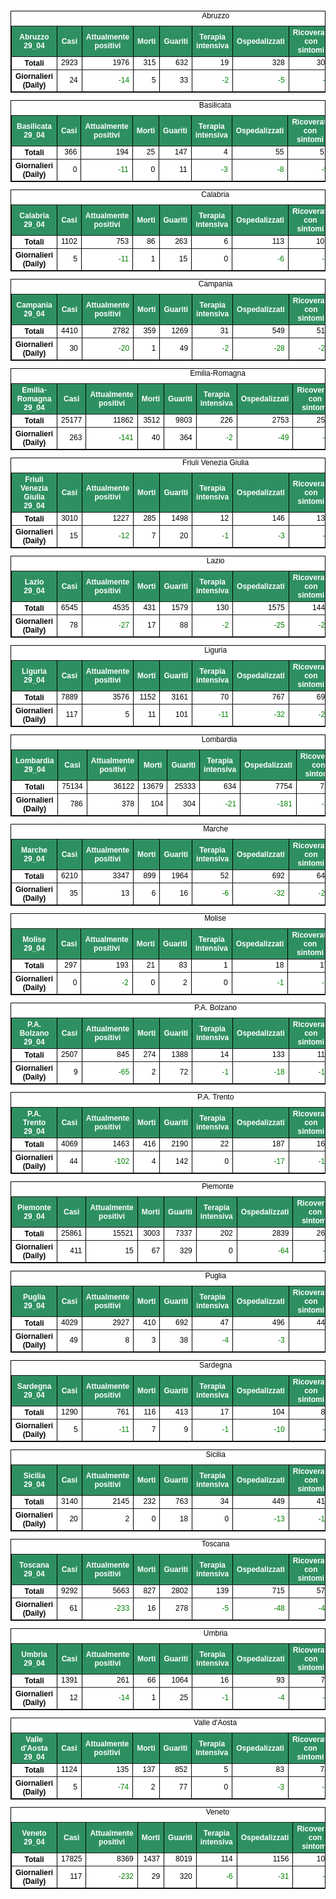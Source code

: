 <table style=" color:black; font-size:12; font-family:arial; text-align:center; " cellpadding="2.5" cellspacing="0" border="1" bordercolor="black" bgcolor="#FFFFFF">
			<caption>Abruzzo</caption>
			<tr style="color:#FFFFFF;background:#2E9061">
				<th>Abruzzo 29_04</th>
				<th>Casi</th>
				<th>Attualmente positivi</th>
				<th>Morti</th>
				<th>Guariti</th>
				<th>Terapia intensiva</th>
				<th>Ospedalizzati</th>
				<th>Ricoverati con sintomi</th>
				<th>Isolamento domiciliare</th>
				<th>Tamponi</th>
			</tr>
			<tr>
				<th>Totali</th>
				<td align="right"> 2923</td>
				<td align="right"> 1976</td>
				<td align="right"> 315</td>
				<td align="right"> 632</td>
				<td align="right"> 19</td>
				<td align="right"> 328</td>
				<td align="right"> 309</td>
				<td align="right"> 1648</td>
				<td align="right"> 36614</td>
			</tr>
			<tr>
				<th>Giornalieri (Daily)</th>
				<td align="right"> 24</td>
				<td align="right" style=" color:green; "> -14</td>
				<td align="right"> 5</td>
				<td align="right"> 33</td>
				<td align="right" style=" color:green; "> -2</td>
				<td align="right" style=" color:green; "> -5</td>
				<td align="right" style=" color:green; "> -3</td>
				<td align="right" style=" color:green; "> -9</td>
				<td align="right"> 1258</td>
			</tr>
</table>

<table style=" color:black; font-size:12; font-family:arial; text-align:center; " cellpadding="2.5" cellspacing="0" border="1" bordercolor="black" bgcolor="#FFFFFF">
			<caption>Basilicata</caption>
			<tr style="color:#FFFFFF;background:#2E9061">
				<th>Basilicata 29_04</th>
				<th>Casi</th>
				<th>Attualmente positivi</th>
				<th>Morti</th>
				<th>Guariti</th>
				<th>Terapia intensiva</th>
				<th>Ospedalizzati</th>
				<th>Ricoverati con sintomi</th>
				<th>Isolamento domiciliare</th>
				<th>Tamponi</th>
			</tr>
			<tr>
				<th>Totali</th>
				<td align="right"> 366</td>
				<td align="right"> 194</td>
				<td align="right"> 25</td>
				<td align="right"> 147</td>
				<td align="right"> 4</td>
				<td align="right"> 55</td>
				<td align="right"> 51</td>
				<td align="right"> 139</td>
				<td align="right"> 11331</td>
			</tr>
			<tr>
				<th>Giornalieri (Daily)</th>
				<td align="right"> 0</td>
				<td align="right" style=" color:green; "> -11</td>
				<td align="right"> 0</td>
				<td align="right"> 11</td>
				<td align="right" style=" color:green; "> -3</td>
				<td align="right" style=" color:green; "> -8</td>
				<td align="right" style=" color:green; "> -5</td>
				<td align="right" style=" color:green; "> -3</td>
				<td align="right"> 442</td>
			</tr>
</table>

<table style=" color:black; font-size:12; font-family:arial; text-align:center; " cellpadding="2.5" cellspacing="0" border="1" bordercolor="black" bgcolor="#FFFFFF">
			<caption>Calabria</caption>
			<tr style="color:#FFFFFF;background:#2E9061">
				<th>Calabria 29_04</th>
				<th>Casi</th>
				<th>Attualmente positivi</th>
				<th>Morti</th>
				<th>Guariti</th>
				<th>Terapia intensiva</th>
				<th>Ospedalizzati</th>
				<th>Ricoverati con sintomi</th>
				<th>Isolamento domiciliare</th>
				<th>Tamponi</th>
			</tr>
			<tr>
				<th>Totali</th>
				<td align="right"> 1102</td>
				<td align="right"> 753</td>
				<td align="right"> 86</td>
				<td align="right"> 263</td>
				<td align="right"> 6</td>
				<td align="right"> 113</td>
				<td align="right"> 107</td>
				<td align="right"> 640</td>
				<td align="right"> 34914</td>
			</tr>
			<tr>
				<th>Giornalieri (Daily)</th>
				<td align="right"> 5</td>
				<td align="right" style=" color:green; "> -11</td>
				<td align="right"> 1</td>
				<td align="right"> 15</td>
				<td align="right"> 0</td>
				<td align="right" style=" color:green; "> -6</td>
				<td align="right" style=" color:green; "> -6</td>
				<td align="right" style=" color:green; "> -5</td>
				<td align="right"> 1159</td>
			</tr>
</table>

<table style=" color:black; font-size:12; font-family:arial; text-align:center; " cellpadding="2.5" cellspacing="0" border="1" bordercolor="black" bgcolor="#FFFFFF">
			<caption>Campania</caption>
			<tr style="color:#FFFFFF;background:#2E9061">
				<th>Campania 29_04</th>
				<th>Casi</th>
				<th>Attualmente positivi</th>
				<th>Morti</th>
				<th>Guariti</th>
				<th>Terapia intensiva</th>
				<th>Ospedalizzati</th>
				<th>Ricoverati con sintomi</th>
				<th>Isolamento domiciliare</th>
				<th>Tamponi</th>
			</tr>
			<tr>
				<th>Totali</th>
				<td align="right"> 4410</td>
				<td align="right"> 2782</td>
				<td align="right"> 359</td>
				<td align="right"> 1269</td>
				<td align="right"> 31</td>
				<td align="right"> 549</td>
				<td align="right"> 518</td>
				<td align="right"> 2233</td>
				<td align="right"> 73094</td>
			</tr>
			<tr>
				<th>Giornalieri (Daily)</th>
				<td align="right"> 30</td>
				<td align="right" style=" color:green; "> -20</td>
				<td align="right"> 1</td>
				<td align="right"> 49</td>
				<td align="right" style=" color:green; "> -2</td>
				<td align="right" style=" color:green; "> -28</td>
				<td align="right" style=" color:green; "> -26</td>
				<td align="right"> 8</td>
				<td align="right"> 2528</td>
			</tr>
</table>

<table style=" color:black; font-size:12; font-family:arial; text-align:center; " cellpadding="2.5" cellspacing="0" border="1" bordercolor="black" bgcolor="#FFFFFF">
			<caption>Emilia-Romagna</caption>
			<tr style="color:#FFFFFF;background:#2E9061">
				<th>Emilia-Romagna 29_04</th>
				<th>Casi</th>
				<th>Attualmente positivi</th>
				<th>Morti</th>
				<th>Guariti</th>
				<th>Terapia intensiva</th>
				<th>Ospedalizzati</th>
				<th>Ricoverati con sintomi</th>
				<th>Isolamento domiciliare</th>
				<th>Tamponi</th>
			</tr>
			<tr>
				<th>Totali</th>
				<td align="right"> 25177</td>
				<td align="right"> 11862</td>
				<td align="right"> 3512</td>
				<td align="right"> 9803</td>
				<td align="right"> 226</td>
				<td align="right"> 2753</td>
				<td align="right"> 2527</td>
				<td align="right"> 9109</td>
				<td align="right"> 176865</td>
			</tr>
			<tr>
				<th>Giornalieri (Daily)</th>
				<td align="right"> 263</td>
				<td align="right" style=" color:green; "> -141</td>
				<td align="right"> 40</td>
				<td align="right"> 364</td>
				<td align="right" style=" color:green; "> -2</td>
				<td align="right" style=" color:green; "> -49</td>
				<td align="right" style=" color:green; "> -47</td>
				<td align="right" style=" color:green; "> -92</td>
				<td align="right"> 4276</td>
			</tr>
</table>

<table style=" color:black; font-size:12; font-family:arial; text-align:center; " cellpadding="2.5" cellspacing="0" border="1" bordercolor="black" bgcolor="#FFFFFF">
			<caption>Friuli Venezia Giulia</caption>
			<tr style="color:#FFFFFF;background:#2E9061">
				<th>Friuli Venezia Giulia 29_04</th>
				<th>Casi</th>
				<th>Attualmente positivi</th>
				<th>Morti</th>
				<th>Guariti</th>
				<th>Terapia intensiva</th>
				<th>Ospedalizzati</th>
				<th>Ricoverati con sintomi</th>
				<th>Isolamento domiciliare</th>
				<th>Tamponi</th>
			</tr>
			<tr>
				<th>Totali</th>
				<td align="right"> 3010</td>
				<td align="right"> 1227</td>
				<td align="right"> 285</td>
				<td align="right"> 1498</td>
				<td align="right"> 12</td>
				<td align="right"> 146</td>
				<td align="right"> 134</td>
				<td align="right"> 1081</td>
				<td align="right"> 66769</td>
			</tr>
			<tr>
				<th>Giornalieri (Daily)</th>
				<td align="right"> 15</td>
				<td align="right" style=" color:green; "> -12</td>
				<td align="right"> 7</td>
				<td align="right"> 20</td>
				<td align="right" style=" color:green; "> -1</td>
				<td align="right" style=" color:green; "> -3</td>
				<td align="right" style=" color:green; "> -2</td>
				<td align="right" style=" color:green; "> -9</td>
				<td align="right"> 2618</td>
			</tr>
</table>

<table style=" color:black; font-size:12; font-family:arial; text-align:center; " cellpadding="2.5" cellspacing="0" border="1" bordercolor="black" bgcolor="#FFFFFF">
			<caption>Lazio</caption>
			<tr style="color:#FFFFFF;background:#2E9061">
				<th>Lazio 29_04</th>
				<th>Casi</th>
				<th>Attualmente positivi</th>
				<th>Morti</th>
				<th>Guariti</th>
				<th>Terapia intensiva</th>
				<th>Ospedalizzati</th>
				<th>Ricoverati con sintomi</th>
				<th>Isolamento domiciliare</th>
				<th>Tamponi</th>
			</tr>
			<tr>
				<th>Totali</th>
				<td align="right"> 6545</td>
				<td align="right"> 4535</td>
				<td align="right"> 431</td>
				<td align="right"> 1579</td>
				<td align="right"> 130</td>
				<td align="right"> 1575</td>
				<td align="right"> 1445</td>
				<td align="right"> 2960</td>
				<td align="right"> 133503</td>
			</tr>
			<tr>
				<th>Giornalieri (Daily)</th>
				<td align="right"> 78</td>
				<td align="right" style=" color:green; "> -27</td>
				<td align="right"> 17</td>
				<td align="right"> 88</td>
				<td align="right" style=" color:green; "> -2</td>
				<td align="right" style=" color:green; "> -25</td>
				<td align="right" style=" color:green; "> -23</td>
				<td align="right" style=" color:green; "> -2</td>
				<td align="right"> 4839</td>
			</tr>
</table>

<table style=" color:black; font-size:12; font-family:arial; text-align:center; " cellpadding="2.5" cellspacing="0" border="1" bordercolor="black" bgcolor="#FFFFFF">
			<caption>Liguria</caption>
			<tr style="color:#FFFFFF;background:#2E9061">
				<th>Liguria 29_04</th>
				<th>Casi</th>
				<th>Attualmente positivi</th>
				<th>Morti</th>
				<th>Guariti</th>
				<th>Terapia intensiva</th>
				<th>Ospedalizzati</th>
				<th>Ricoverati con sintomi</th>
				<th>Isolamento domiciliare</th>
				<th>Tamponi</th>
			</tr>
			<tr>
				<th>Totali</th>
				<td align="right"> 7889</td>
				<td align="right"> 3576</td>
				<td align="right"> 1152</td>
				<td align="right"> 3161</td>
				<td align="right"> 70</td>
				<td align="right"> 767</td>
				<td align="right"> 697</td>
				<td align="right"> 2809</td>
				<td align="right"> 47220</td>
			</tr>
			<tr>
				<th>Giornalieri (Daily)</th>
				<td align="right"> 117</td>
				<td align="right"> 5</td>
				<td align="right"> 11</td>
				<td align="right"> 101</td>
				<td align="right" style=" color:green; "> -11</td>
				<td align="right" style=" color:green; "> -32</td>
				<td align="right" style=" color:green; "> -21</td>
				<td align="right"> 37</td>
				<td align="right"> 1501</td>
			</tr>
</table>

<table style=" color:black; font-size:12; font-family:arial; text-align:center; " cellpadding="2.5" cellspacing="0" border="1" bordercolor="black" bgcolor="#FFFFFF">
			<caption>Lombardia</caption>
			<tr style="color:#FFFFFF;background:#2E9061">
				<th>Lombardia 29_04</th>
				<th>Casi</th>
				<th>Attualmente positivi</th>
				<th>Morti</th>
				<th>Guariti</th>
				<th>Terapia intensiva</th>
				<th>Ospedalizzati</th>
				<th>Ricoverati con sintomi</th>
				<th>Isolamento domiciliare</th>
				<th>Tamponi</th>
			</tr>
			<tr>
				<th>Totali</th>
				<td align="right"> 75134</td>
				<td align="right"> 36122</td>
				<td align="right"> 13679</td>
				<td align="right"> 25333</td>
				<td align="right"> 634</td>
				<td align="right"> 7754</td>
				<td align="right"> 7120</td>
				<td align="right"> 28368</td>
				<td align="right"> 365895</td>
			</tr>
			<tr>
				<th>Giornalieri (Daily)</th>
				<td align="right"> 786</td>
				<td align="right"> 378</td>
				<td align="right"> 104</td>
				<td align="right"> 304</td>
				<td align="right" style=" color:green; "> -21</td>
				<td align="right" style=" color:green; "> -181</td>
				<td align="right" style=" color:green; "> -160</td>
				<td align="right"> 559</td>
				<td align="right"> 14472</td>
			</tr>
</table>

<table style=" color:black; font-size:12; font-family:arial; text-align:center; " cellpadding="2.5" cellspacing="0" border="1" bordercolor="black" bgcolor="#FFFFFF">
			<caption>Marche</caption>
			<tr style="color:#FFFFFF;background:#2E9061">
				<th>Marche 29_04</th>
				<th>Casi</th>
				<th>Attualmente positivi</th>
				<th>Morti</th>
				<th>Guariti</th>
				<th>Terapia intensiva</th>
				<th>Ospedalizzati</th>
				<th>Ricoverati con sintomi</th>
				<th>Isolamento domiciliare</th>
				<th>Tamponi</th>
			</tr>
			<tr>
				<th>Totali</th>
				<td align="right"> 6210</td>
				<td align="right"> 3347</td>
				<td align="right"> 899</td>
				<td align="right"> 1964</td>
				<td align="right"> 52</td>
				<td align="right"> 692</td>
				<td align="right"> 640</td>
				<td align="right"> 2655</td>
				<td align="right"> 55905</td>
			</tr>
			<tr>
				<th>Giornalieri (Daily)</th>
				<td align="right"> 35</td>
				<td align="right"> 13</td>
				<td align="right"> 6</td>
				<td align="right"> 16</td>
				<td align="right" style=" color:green; "> -6</td>
				<td align="right" style=" color:green; "> -32</td>
				<td align="right" style=" color:green; "> -26</td>
				<td align="right"> 45</td>
				<td align="right"> 1592</td>
			</tr>
</table>

<table style=" color:black; font-size:12; font-family:arial; text-align:center; " cellpadding="2.5" cellspacing="0" border="1" bordercolor="black" bgcolor="#FFFFFF">
			<caption>Molise</caption>
			<tr style="color:#FFFFFF;background:#2E9061">
				<th>Molise 29_04</th>
				<th>Casi</th>
				<th>Attualmente positivi</th>
				<th>Morti</th>
				<th>Guariti</th>
				<th>Terapia intensiva</th>
				<th>Ospedalizzati</th>
				<th>Ricoverati con sintomi</th>
				<th>Isolamento domiciliare</th>
				<th>Tamponi</th>
			</tr>
			<tr>
				<th>Totali</th>
				<td align="right"> 297</td>
				<td align="right"> 193</td>
				<td align="right"> 21</td>
				<td align="right"> 83</td>
				<td align="right"> 1</td>
				<td align="right"> 18</td>
				<td align="right"> 17</td>
				<td align="right"> 175</td>
				<td align="right"> 5910</td>
			</tr>
			<tr>
				<th>Giornalieri (Daily)</th>
				<td align="right"> 0</td>
				<td align="right" style=" color:green; "> -2</td>
				<td align="right"> 0</td>
				<td align="right"> 2</td>
				<td align="right"> 0</td>
				<td align="right" style=" color:green; "> -1</td>
				<td align="right" style=" color:green; "> -1</td>
				<td align="right" style=" color:green; "> -1</td>
				<td align="right"> 134</td>
			</tr>
</table>

<table style=" color:black; font-size:12; font-family:arial; text-align:center; " cellpadding="2.5" cellspacing="0" border="1" bordercolor="black" bgcolor="#FFFFFF">
			<caption>P.A. Bolzano</caption>
			<tr style="color:#FFFFFF;background:#2E9061">
				<th>P.A. Bolzano 29_04</th>
				<th>Casi</th>
				<th>Attualmente positivi</th>
				<th>Morti</th>
				<th>Guariti</th>
				<th>Terapia intensiva</th>
				<th>Ospedalizzati</th>
				<th>Ricoverati con sintomi</th>
				<th>Isolamento domiciliare</th>
				<th>Tamponi</th>
			</tr>
			<tr>
				<th>Totali</th>
				<td align="right"> 2507</td>
				<td align="right"> 845</td>
				<td align="right"> 274</td>
				<td align="right"> 1388</td>
				<td align="right"> 14</td>
				<td align="right"> 133</td>
				<td align="right"> 119</td>
				<td align="right"> 712</td>
				<td align="right"> 40218</td>
			</tr>
			<tr>
				<th>Giornalieri (Daily)</th>
				<td align="right"> 9</td>
				<td align="right" style=" color:green; "> -65</td>
				<td align="right"> 2</td>
				<td align="right"> 72</td>
				<td align="right" style=" color:green; "> -1</td>
				<td align="right" style=" color:green; "> -18</td>
				<td align="right" style=" color:green; "> -17</td>
				<td align="right" style=" color:green; "> -47</td>
				<td align="right"> 1088</td>
			</tr>
</table>

<table style=" color:black; font-size:12; font-family:arial; text-align:center; " cellpadding="2.5" cellspacing="0" border="1" bordercolor="black" bgcolor="#FFFFFF">
			<caption>P.A. Trento</caption>
			<tr style="color:#FFFFFF;background:#2E9061">
				<th>P.A. Trento 29_04</th>
				<th>Casi</th>
				<th>Attualmente positivi</th>
				<th>Morti</th>
				<th>Guariti</th>
				<th>Terapia intensiva</th>
				<th>Ospedalizzati</th>
				<th>Ricoverati con sintomi</th>
				<th>Isolamento domiciliare</th>
				<th>Tamponi</th>
			</tr>
			<tr>
				<th>Totali</th>
				<td align="right"> 4069</td>
				<td align="right"> 1463</td>
				<td align="right"> 416</td>
				<td align="right"> 2190</td>
				<td align="right"> 22</td>
				<td align="right"> 187</td>
				<td align="right"> 165</td>
				<td align="right"> 1276</td>
				<td align="right"> 35008</td>
			</tr>
			<tr>
				<th>Giornalieri (Daily)</th>
				<td align="right"> 44</td>
				<td align="right" style=" color:green; "> -102</td>
				<td align="right"> 4</td>
				<td align="right"> 142</td>
				<td align="right"> 0</td>
				<td align="right" style=" color:green; "> -17</td>
				<td align="right" style=" color:green; "> -17</td>
				<td align="right" style=" color:green; "> -85</td>
				<td align="right"> 1169</td>
			</tr>
</table>

<table style=" color:black; font-size:12; font-family:arial; text-align:center; " cellpadding="2.5" cellspacing="0" border="1" bordercolor="black" bgcolor="#FFFFFF">
			<caption>Piemonte</caption>
			<tr style="color:#FFFFFF;background:#2E9061">
				<th>Piemonte 29_04</th>
				<th>Casi</th>
				<th>Attualmente positivi</th>
				<th>Morti</th>
				<th>Guariti</th>
				<th>Terapia intensiva</th>
				<th>Ospedalizzati</th>
				<th>Ricoverati con sintomi</th>
				<th>Isolamento domiciliare</th>
				<th>Tamponi</th>
			</tr>
			<tr>
				<th>Totali</th>
				<td align="right"> 25861</td>
				<td align="right"> 15521</td>
				<td align="right"> 3003</td>
				<td align="right"> 7337</td>
				<td align="right"> 202</td>
				<td align="right"> 2839</td>
				<td align="right"> 2637</td>
				<td align="right"> 12682</td>
				<td align="right"> 151266</td>
			</tr>
			<tr>
				<th>Giornalieri (Daily)</th>
				<td align="right"> 411</td>
				<td align="right"> 15</td>
				<td align="right"> 67</td>
				<td align="right"> 329</td>
				<td align="right"> 0</td>
				<td align="right" style=" color:green; "> -64</td>
				<td align="right" style=" color:green; "> -64</td>
				<td align="right"> 79</td>
				<td align="right"> 6735</td>
			</tr>
</table>

<table style=" color:black; font-size:12; font-family:arial; text-align:center; " cellpadding="2.5" cellspacing="0" border="1" bordercolor="black" bgcolor="#FFFFFF">
			<caption>Puglia</caption>
			<tr style="color:#FFFFFF;background:#2E9061">
				<th>Puglia 29_04</th>
				<th>Casi</th>
				<th>Attualmente positivi</th>
				<th>Morti</th>
				<th>Guariti</th>
				<th>Terapia intensiva</th>
				<th>Ospedalizzati</th>
				<th>Ricoverati con sintomi</th>
				<th>Isolamento domiciliare</th>
				<th>Tamponi</th>
			</tr>
			<tr>
				<th>Totali</th>
				<td align="right"> 4029</td>
				<td align="right"> 2927</td>
				<td align="right"> 410</td>
				<td align="right"> 692</td>
				<td align="right"> 47</td>
				<td align="right"> 496</td>
				<td align="right"> 449</td>
				<td align="right"> 2431</td>
				<td align="right"> 60334</td>
			</tr>
			<tr>
				<th>Giornalieri (Daily)</th>
				<td align="right"> 49</td>
				<td align="right"> 8</td>
				<td align="right"> 3</td>
				<td align="right"> 38</td>
				<td align="right" style=" color:green; "> -4</td>
				<td align="right" style=" color:green; "> -3</td>
				<td align="right"> 1</td>
				<td align="right"> 11</td>
				<td align="right"> 1838</td>
			</tr>
</table>

<table style=" color:black; font-size:12; font-family:arial; text-align:center; " cellpadding="2.5" cellspacing="0" border="1" bordercolor="black" bgcolor="#FFFFFF">
			<caption>Sardegna</caption>
			<tr style="color:#FFFFFF;background:#2E9061">
				<th>Sardegna 29_04</th>
				<th>Casi</th>
				<th>Attualmente positivi</th>
				<th>Morti</th>
				<th>Guariti</th>
				<th>Terapia intensiva</th>
				<th>Ospedalizzati</th>
				<th>Ricoverati con sintomi</th>
				<th>Isolamento domiciliare</th>
				<th>Tamponi</th>
			</tr>
			<tr>
				<th>Totali</th>
				<td align="right"> 1290</td>
				<td align="right"> 761</td>
				<td align="right"> 116</td>
				<td align="right"> 413</td>
				<td align="right"> 17</td>
				<td align="right"> 104</td>
				<td align="right"> 87</td>
				<td align="right"> 657</td>
				<td align="right"> 23299</td>
			</tr>
			<tr>
				<th>Giornalieri (Daily)</th>
				<td align="right"> 5</td>
				<td align="right" style=" color:green; "> -11</td>
				<td align="right"> 7</td>
				<td align="right"> 9</td>
				<td align="right" style=" color:green; "> -1</td>
				<td align="right" style=" color:green; "> -10</td>
				<td align="right" style=" color:green; "> -9</td>
				<td align="right" style=" color:green; "> -1</td>
				<td align="right"> 1183</td>
			</tr>
</table>

<table style=" color:black; font-size:12; font-family:arial; text-align:center; " cellpadding="2.5" cellspacing="0" border="1" bordercolor="black" bgcolor="#FFFFFF">
			<caption>Sicilia</caption>
			<tr style="color:#FFFFFF;background:#2E9061">
				<th>Sicilia 29_04</th>
				<th>Casi</th>
				<th>Attualmente positivi</th>
				<th>Morti</th>
				<th>Guariti</th>
				<th>Terapia intensiva</th>
				<th>Ospedalizzati</th>
				<th>Ricoverati con sintomi</th>
				<th>Isolamento domiciliare</th>
				<th>Tamponi</th>
			</tr>
			<tr>
				<th>Totali</th>
				<td align="right"> 3140</td>
				<td align="right"> 2145</td>
				<td align="right"> 232</td>
				<td align="right"> 763</td>
				<td align="right"> 34</td>
				<td align="right"> 449</td>
				<td align="right"> 415</td>
				<td align="right"> 1696</td>
				<td align="right"> 75360</td>
			</tr>
			<tr>
				<th>Giornalieri (Daily)</th>
				<td align="right"> 20</td>
				<td align="right"> 2</td>
				<td align="right"> 0</td>
				<td align="right"> 18</td>
				<td align="right"> 0</td>
				<td align="right" style=" color:green; "> -13</td>
				<td align="right" style=" color:green; "> -13</td>
				<td align="right"> 15</td>
				<td align="right"> 2352</td>
			</tr>
</table>

<table style=" color:black; font-size:12; font-family:arial; text-align:center; " cellpadding="2.5" cellspacing="0" border="1" bordercolor="black" bgcolor="#FFFFFF">
			<caption>Toscana</caption>
			<tr style="color:#FFFFFF;background:#2E9061">
				<th>Toscana 29_04</th>
				<th>Casi</th>
				<th>Attualmente positivi</th>
				<th>Morti</th>
				<th>Guariti</th>
				<th>Terapia intensiva</th>
				<th>Ospedalizzati</th>
				<th>Ricoverati con sintomi</th>
				<th>Isolamento domiciliare</th>
				<th>Tamponi</th>
			</tr>
			<tr>
				<th>Totali</th>
				<td align="right"> 9292</td>
				<td align="right"> 5663</td>
				<td align="right"> 827</td>
				<td align="right"> 2802</td>
				<td align="right"> 139</td>
				<td align="right"> 715</td>
				<td align="right"> 576</td>
				<td align="right"> 4948</td>
				<td align="right"> 137482</td>
			</tr>
			<tr>
				<th>Giornalieri (Daily)</th>
				<td align="right"> 61</td>
				<td align="right" style=" color:green; "> -233</td>
				<td align="right"> 16</td>
				<td align="right"> 278</td>
				<td align="right" style=" color:green; "> -5</td>
				<td align="right" style=" color:green; "> -48</td>
				<td align="right" style=" color:green; "> -43</td>
				<td align="right" style=" color:green; "> -185</td>
				<td align="right"> 3865</td>
			</tr>
</table>

<table style=" color:black; font-size:12; font-family:arial; text-align:center; " cellpadding="2.5" cellspacing="0" border="1" bordercolor="black" bgcolor="#FFFFFF">
			<caption>Umbria</caption>
			<tr style="color:#FFFFFF;background:#2E9061">
				<th>Umbria 29_04</th>
				<th>Casi</th>
				<th>Attualmente positivi</th>
				<th>Morti</th>
				<th>Guariti</th>
				<th>Terapia intensiva</th>
				<th>Ospedalizzati</th>
				<th>Ricoverati con sintomi</th>
				<th>Isolamento domiciliare</th>
				<th>Tamponi</th>
			</tr>
			<tr>
				<th>Totali</th>
				<td align="right"> 1391</td>
				<td align="right"> 261</td>
				<td align="right"> 66</td>
				<td align="right"> 1064</td>
				<td align="right"> 16</td>
				<td align="right"> 93</td>
				<td align="right"> 77</td>
				<td align="right"> 168</td>
				<td align="right"> 34937</td>
			</tr>
			<tr>
				<th>Giornalieri (Daily)</th>
				<td align="right"> 12</td>
				<td align="right" style=" color:green; "> -14</td>
				<td align="right"> 1</td>
				<td align="right"> 25</td>
				<td align="right" style=" color:green; "> -1</td>
				<td align="right" style=" color:green; "> -4</td>
				<td align="right" style=" color:green; "> -3</td>
				<td align="right" style=" color:green; "> -10</td>
				<td align="right"> 1056</td>
			</tr>
</table>

<table style=" color:black; font-size:12; font-family:arial; text-align:center; " cellpadding="2.5" cellspacing="0" border="1" bordercolor="black" bgcolor="#FFFFFF">
			<caption>Valle d'Aosta</caption>
			<tr style="color:#FFFFFF;background:#2E9061">
				<th>Valle d'Aosta 29_04</th>
				<th>Casi</th>
				<th>Attualmente positivi</th>
				<th>Morti</th>
				<th>Guariti</th>
				<th>Terapia intensiva</th>
				<th>Ospedalizzati</th>
				<th>Ricoverati con sintomi</th>
				<th>Isolamento domiciliare</th>
				<th>Tamponi</th>
			</tr>
			<tr>
				<th>Totali</th>
				<td align="right"> 1124</td>
				<td align="right"> 135</td>
				<td align="right"> 137</td>
				<td align="right"> 852</td>
				<td align="right"> 5</td>
				<td align="right"> 83</td>
				<td align="right"> 78</td>
				<td align="right"> 52</td>
				<td align="right"> 7181</td>
			</tr>
			<tr>
				<th>Giornalieri (Daily)</th>
				<td align="right"> 5</td>
				<td align="right" style=" color:green; "> -74</td>
				<td align="right"> 2</td>
				<td align="right"> 77</td>
				<td align="right"> 0</td>
				<td align="right" style=" color:green; "> -3</td>
				<td align="right" style=" color:green; "> -3</td>
				<td align="right" style=" color:green; "> -71</td>
				<td align="right"> 284</td>
			</tr>
</table>

<table style=" color:black; font-size:12; font-family:arial; text-align:center; " cellpadding="2.5" cellspacing="0" border="1" bordercolor="black" bgcolor="#FFFFFF">
			<caption>Veneto</caption>
			<tr style="color:#FFFFFF;background:#2E9061">
				<th>Veneto 29_04</th>
				<th>Casi</th>
				<th>Attualmente positivi</th>
				<th>Morti</th>
				<th>Guariti</th>
				<th>Terapia intensiva</th>
				<th>Ospedalizzati</th>
				<th>Ricoverati con sintomi</th>
				<th>Isolamento domiciliare</th>
				<th>Tamponi</th>
			</tr>
			<tr>
				<th>Totali</th>
				<td align="right"> 17825</td>
				<td align="right"> 8369</td>
				<td align="right"> 1437</td>
				<td align="right"> 8019</td>
				<td align="right"> 114</td>
				<td align="right"> 1156</td>
				<td align="right"> 1042</td>
				<td align="right"> 7213</td>
				<td align="right"> 337656</td>
			</tr>
			<tr>
				<th>Giornalieri (Daily)</th>
				<td align="right"> 117</td>
				<td align="right" style=" color:green; "> -232</td>
				<td align="right"> 29</td>
				<td align="right"> 320</td>
				<td align="right" style=" color:green; "> -6</td>
				<td align="right" style=" color:green; "> -31</td>
				<td align="right" style=" color:green; "> -25</td>
				<td align="right" style=" color:green; "> -201</td>
				<td align="right"> 9438</td>
			</tr>
</table>

